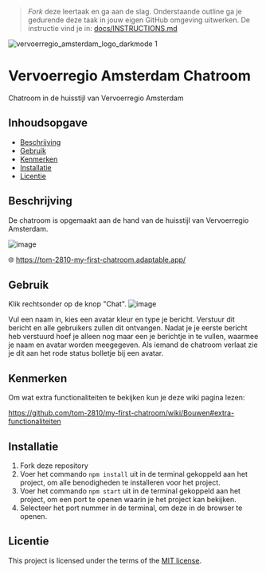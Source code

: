 > _Fork_ deze leertaak en ga aan de slag. Onderstaande outline ga je gedurende deze taak in jouw eigen GitHub omgeving uitwerken. De instructie vind je in: [docs/INSTRUCTIONS.md](docs/INSTRUCTIONS.md)

![vervoerregio_amsterdam_logo_darkmode 1](https://github.com/tom-2810/my-first-chatroom/assets/112861614/c045b22c-bd97-43c4-b844-e7c93721ce2c)

# Vervoerregio Amsterdam Chatroom

Chatroom in de huisstijl van Vervoerregio Amsterdam

## Inhoudsopgave

- [Beschrijving](#beschrijving)
- [Gebruik](#gebruik)
- [Kenmerken](#kenmerken)
- [Installatie](#installatie)
- [Licentie](#licentie)

## Beschrijving

De chatroom is opgemaakt aan de hand van de huisstijl van Vervoerregio Amsterdam.

![image](https://github.com/tom-2810/my-first-chatroom/assets/112861614/6e298476-d095-4542-bfe6-7f8241ee0c4f)


🌐 https://tom-2810-my-first-chatroom.adaptable.app/

## Gebruik

Klik rechtsonder op de knop "Chat".
![image](https://github.com/tom-2810/my-first-chatroom/assets/112861614/fbdf481b-6802-439f-af31-85e9eece0141)

Vul een naam in, kies een avatar kleur en type je bericht. Verstuur dit bericht en alle gebruikers zullen dit ontvangen.
Nadat je je eerste bericht heb verstuurd hoef je alleen nog maar een je berichtje in te vullen, waarmee je naam en avatar worden meegegeven.
Als iemand de chatroom verlaat zie je dit aan het rode status bolletje bij een avatar.

## Kenmerken

Om wat extra functionaliteiten te bekijken kun je deze wiki pagina lezen:

https://github.com/tom-2810/my-first-chatroom/wiki/Bouwen#extra-functionaliteiten

## Installatie

1. Fork deze repository
2. Voer het commando `npm install` uit in de terminal gekoppeld aan het project, om alle benodigheden te installeren voor het project.
3. Voer het commando `npm start` uit in de terminal gekoppeld aan het project, om een port te openen waarin je het project kan bekijken.
4. Selecteer het port nummer in de terminal, om deze in de browser te openen.


## Licentie

This project is licensed under the terms of the [MIT license](./LICENSE).
